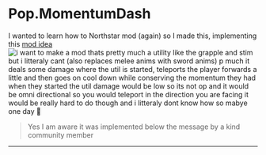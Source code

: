 # Pop.MomentumDash
I wanted to learn how to Northstar mod (again) so I made this, implementing this [mod idea](https://discord.com/channels/920776187884732556/922663696273125387/1175909582908952607)  
![i want to make a mod thats pretty much a utility like the grapple and stim but i litteraly cant (also replaces melee anims with sword anims)
p much it deals some damage where the util is started, teleports the player forwards a little and then goes on cool down
while conserving the momentum they had when they started the util
damage would be low
so its not op
and it would be omni directional
so you would teleport in the direction you are facing
it would be really hard to do though
and i litteraly dont know how
so mabye one day 🫠](/markdown_resources/idea.png)
> Yes I am aware it was implemented below the message by a kind community member
---------

